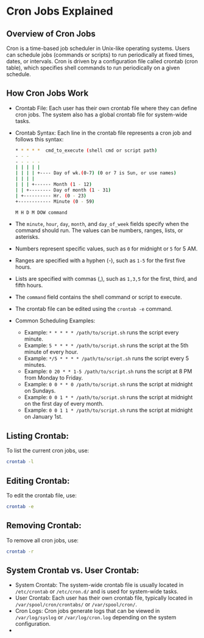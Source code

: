 
# Cron Jobs Explained

## Overview of Cron Jobs
  
Cron is a time-based job scheduler in Unix-like operating systems. Users can schedule jobs (commands or scripts) to run periodically at fixed times, dates, or intervals. Cron is driven by a configuration file called crontab (cron table), which specifies shell commands to run periodically on a given schedule.

## How Cron Jobs Work

- Crontab File: Each user has their own crontab file where they can define cron jobs. The system also has a global crontab file for system-wide tasks.

- Crontab Syntax: Each line in the crontab file represents a cron job and follows this syntax:
    
    ```bash
    * * * * *  cmd_to_execute (shell cmd or script path)
    - - -
    - - - - -
    | | | | |
    | | | | +---- Day of wk.(0-7) (0 or 7 is Sun, or use names)
    | | | |                 
    | | | +------ Month (1 - 12)
    | | +-------- Day of month (1 - 31)
    | +---------- Hr. (0 - 23)
    +------------ Minute (0 - 59) 

    M H D M DOW command
    ```

- The `minute`, `hour`, `day`, `month`, and `day_of_week` fields specify when the command should run. The values can be numbers, ranges, lists, or asterisks.
- Numbers represent specific values, such as `0` for midnight or `5` for 5 AM.
- Ranges are specified with a hyphen (-), such as `1-5` for the first five hours.
- Lists are specified with commas (,), such as `1,3,5` for the first, third, and fifth hours.
- The `command` field contains the shell command or script to execute.
- The crontab file can be edited using the `crontab -e` command.
 
- Common Scheduling Examples:
  - Example: `* * * * * /path/to/script.sh` runs the script every minute.
  - Example: `5 * * * * /path/to/script.sh` runs the script at the 5th minute of every hour.
  - Example: `*/5 * * * * /path/to/script.sh` runs the script every 5 minutes.
  - Example: `0 20 * * 1-5 /path/to/script.sh` runs the script at 8 PM from Monday to Friday.
  - Example: `0 0 * * 0 /path/to/script.sh` runs the script at midnight on Sundays.
  - Example: `0 0 1 * * /path/to/script.sh` runs the script at midnight on the first day of every month.
  - Example: `0 0 1 1 * /path/to/script.sh` runs the script at midnight on January 1st.

## Listing Crontab: 

To list the current cron jobs, use:
    
```bash
crontab -l
```

## Editing Crontab:

To edit the crontab file, use:

```bash
crontab -e
```

## Removing Crontab:

To remove all cron jobs, use:

```bash
crontab -r
```

## System Crontab vs. User Crontab:
  - System Crontab: The system-wide crontab file is usually located in `/etc/crontab` or `/etc/cron.d/` and is used for system-wide tasks.
  - User Crontab: Each user has their own crontab file, typically located in `/var/spool/cron/crontabs/` or `/var/spool/cron/`.
  - Cron Logs: Cron jobs generate logs that can be viewed in `/var/log/syslog` or `/var/log/cron.log` depending on the system configuration.
  - 